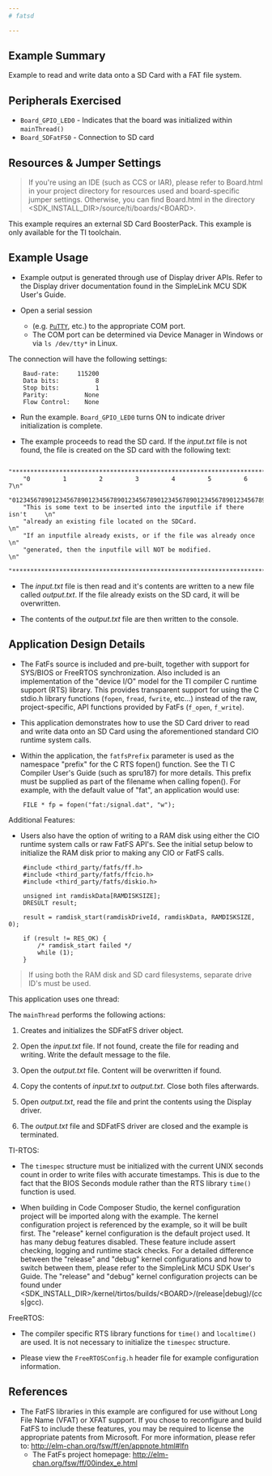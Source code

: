 ```yaml
---
# fatsd

---
```


## Example Summary

Example to read and write data onto a SD Card with a FAT file system.

## Peripherals Exercised

* `Board_GPIO_LED0` - Indicates that the board was initialized within
`mainThread()`
* `Board_SDFatFS0` - Connection to SD card

## Resources & Jumper Settings

> If you're using an IDE (such as CCS or IAR), please refer to Board.html in
your project directory for resources used and board-specific jumper settings.
Otherwise, you can find Board.html in the directory
&lt;SDK_INSTALL_DIR&gt;/source/ti/boards/&lt;BOARD&gt;.

This example requires an external SD Card BoosterPack.  This example is
only available for the TI toolchain.

## Example Usage

* Example output is generated through use of Display driver APIs. Refer to the
Display driver documentation found in the SimpleLink MCU SDK User's Guide.

* Open a serial session
    * (e.g. [`PuTTY`](http://www.putty.org/ "PuTTY's Homepage"), etc.) to the
    appropriate COM port.
    * The COM port can be determined via Device Manager in Windows or via
    `ls /dev/tty*` in Linux.

The connection will have the following settings:
```
    Baud-rate:     115200
    Data bits:          8
    Stop bits:          1
    Parity:          None
    Flow Control:    None
```

* Run the example. `Board_GPIO_LED0` turns ON to indicate driver initialization
is complete.

* The example proceeds to read the SD card. If the *input.txt* file is not
found, the file is created on the SD card with the following text:

```
    "***********************************************************************\n"
    "0         1         2         3         4         5         6         7\n"
    "01234567890123456789012345678901234567890123456789012345678901234567890\n"
    "This is some text to be inserted into the inputfile if there isn't     \n"
    "already an existing file located on the SDCard.                        \n"
    "If an inputfile already exists, or if the file was already once        \n"
    "generated, then the inputfile will NOT be modified.                    \n"
    "***********************************************************************\n"
```

* The *input.txt* file is then read and it's contents are written to a
new file called *output.txt*. If the file already exists on the SD card,
it will be overwritten.

* The contents of the *output.txt* file are then written to the console.

## Application Design Details

* The FatFs source is included and pre-built, together with support for
SYS/BIOS or FreeRTOS synchronization. Also included is an
implementation of the "device I/O" model for the TI compiler C runtime support
(RTS) library. This provides transparent support for using the C stdio.h
library functions (`fopen`, `fread`, `fwrite`, etc...) instead of the raw,
project-specific, API functions provided by FatFs (`f_open`, `f_write`).

* This application demonstrates how to use the SD Card driver to read and
write data onto an SD Card using the aforementioned standard CIO runtime
system calls.

* Within the application, the `fatfsPrefix` parameter is used as the
namespace "prefix" for the C RTS fopen() function. See the TI C Compiler
User's Guide (such as spru187) for more details. This prefix must be supplied
as part of the filename when calling fopen(). For example, with the default
value of "fat", an application would use:

```
    FILE * fp = fopen("fat:/signal.dat", "w");
```

Additional Features:

* Users also have the option of writing to a RAM disk using either the CIO
runtime system calls or raw FatFS API's. See the initial setup below to
initialize the RAM disk prior to making any CIO or FatFS calls.

```
    #include <third_party/fatfs/ff.h>
    #include <third_party/fatfs/ffcio.h>
    #include <third_party/fatfs/diskio.h>

    unsigned int ramdiskData[RAMDISKSIZE];
    DRESULT result;

    result = ramdisk_start(ramdiskDriveId, ramdiskData, RAMDISKSIZE, 0);

    if (result != RES_OK) {
        /* ramdisk_start failed */
        while (1);
    }

```

> If using both the RAM disk and SD card filesystems, separate drive ID's must
be used.

This application uses one thread:

The `mainThread` performs the following actions:

1. Creates and initializes the SDFatFS driver object.

2. Open the *input.txt* file. If not found, create the file for reading and
writing. Write the default message to the file.

3. Open the *output.txt* file. Content will be overwritten if found.

4. Copy the contents of *input.txt* to *output.txt*.  Close both files
afterwards.

5. Open *output.txt*, read the file and print the contents using the Display
driver.

6. The *output.txt* file and SDFatFS driver are closed and the example is
terminated.

TI-RTOS:

* The `timespec` structure must be initialized with the current UNIX seconds
count in order to write files with accurate timestamps. This is due to the fact
that the BIOS Seconds module rather than the RTS library `time()` function
is used.

* When building in Code Composer Studio, the kernel configuration
project will be imported along with the example. The kernel configuration
project is referenced by the example, so it will be built first. The "release"
kernel configuration is the default project used. It has many debug features
disabled. These feature include assert checking, logging and runtime stack
checks. For a detailed difference between the "release" and "debug" kernel
configurations and how to switch between them, please refer to the SimpleLink
MCU SDK User's Guide. The "release" and "debug" kernel configuration projects
can be found under
&lt;SDK_INSTALL_DIR&gt;/kernel/tirtos/builds/&lt;BOARD&gt;/(release|debug)/(ccs|gcc).

FreeRTOS:

* The compiler specific RTS library functions for `time()` and `localtime()`
are used. It is not necessary to initialize the `timespec` structure.

* Please view the `FreeRTOSConfig.h` header file for example configuration
information.

## References
* The FatFS libraries in this example are configured for use without Long File
Name (VFAT) or XFAT support. If you chose to reconfigure and build FatFS to
include these features, you may be required to license the appropriate patents
from Microsoft.
For more information, please refer to:
http://elm-chan.org/fsw/ff/en/appnote.html#lfn
    * The FatFs project homepage: http://elm-chan.org/fsw/ff/00index_e.html
